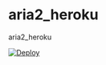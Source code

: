 # aria2_heroku
aria2_heroku


[![Deploy](https://www.herokucdn.com/deploy/button.svg)](https://heroku.com/deploy?template=https://github.com/a132395/atest)
